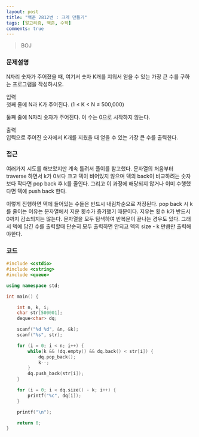 ```yaml
---
layout: post
title: "백준 2812번 : 크게 만들기"
tags: [알고리즘, 백준, 수학]
comments: true
---
```


> BOJ  

### 문제설명  
N자리 숫자가 주어졌을 때, 여기서 숫자 K개를 지워서 얻을 수 있는 가장 큰 수를 구하는 프로그램을 작성하시오.  

입력  
첫째 줄에 N과 K가 주어진다. (1 ≤ K < N ≤ 500,000)  

둘째 줄에 N자리 숫자가 주어진다. 이 수는 0으로 시작하지 않는다.  

출력  
입력으로 주어진 숫자에서 K개를 지웠을 때 얻을 수 있는 가장 큰 수를 출력한다.  

### 접근  
여러가지 시도를 해보았지만 계속 틀려서 풀이를 참고했다. 문자열의 처음부터 traverse 하면서 k가 0보다 크고 덱이 비어있지 않으며 덱의 back이 비교하려는 숫자보다 작다면 pop back 후 k를 줄인다. 그리고 이 과정에 해당되지 않거나 이미 수행했다면 덱에 push back 한다.  

이렇게 진행하면 덱에 들어있는 수들은 반드시 내림차순으로 저장된다. pop back 시 k를 줄이는 이유는 문자열에서 지운 횟수가 증가했기 때문이다. 지우는 횟수 k가 반드시 0까지 감소되지는 않는다. 문자열을 모두 탐색하여 반복문이 끝나는 경우도 있다. 그래서 덱에 담긴 수를 출력할때 단순히 모두 출력하면 안되고 덱의 size - k 만큼만 출력해야한다.  


### 코드  
~~~c++
#include <cstdio>
#include <cstring>
#include <queue>

using namespace std;

int main() {

    int n, k, i;
    char str[500001];
    deque<char> dq;

    scanf("%d %d", &n, &k);
    scanf("%s", str);

    for (i = 0; i < n; i++) {
        while(k && !dq.empty() && dq.back() < str[i]) {
            dq.pop_back();
            k--;
        }
        dq.push_back(str[i]);
    }

    for (i = 0; i < dq.size() - k; i++) {
        printf("%c", dq[i]);
    }

    printf("\n");

    return 0;
}
~~~
